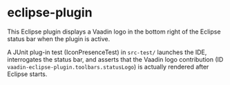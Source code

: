 # eclipse-plugin

This Eclipse plugin displays a Vaadin logo in the bottom right of the Eclipse status bar when the plugin is active.

A JUnit plug-in test (IconPresenceTest) in `src-test/` launches the IDE, interrogates the status bar, and asserts that the Vaadin logo contribution (ID `vaadin-eclipse-plugin.toolbars.statusLogo`) is actually rendered after Eclipse starts.
